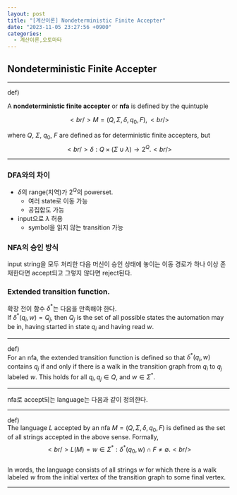 ```yaml
---
layout: post
title: "[계산이론] Nondeterministic Finite Accepter"
date: "2023-11-05 23:27:56 +0900"
categories:
  - 계산이론,오토마타
---
```

## Nondeterministic Finite Accepter




---


def)



 A **nondeterministic finite accepter** or
 **nfa** is defined by the quintuple
 


$$<br/>M = (Q, \Sigma, \delta, q_{0}, F) ,<br/>$$



 where $Q$, $\Sigma$, $q_{0}$, $F$ are defined as for
 deterministic finite accepters, but  
$$<br/>\delta : Q
                    \times ( \Sigma \cup { \lambda } ) \rightarrow 2^{Q}.<br/>$$
 




---


### DFA와의 차이


- $\delta$의 range(치역)가 $2^{Q}$의 powerset.
	- 여러 state로 이동 가능
	- 공집합도 가능
- input으로 $\lambda$ 허용
	- symbol을 읽지 않는 transition 가능


### NFA의 승인 방식



 input string을 모두 처리한 다음 머신이 승인 상태에 놓이는
 이동 경로가 하나 이상 존재한다면 accept되고 그렇지 않다면
 reject된다.
 


### Extended transition function.



 확장 전이 함수 $\delta^{\ast}$는 다음을 만족해야 한다.  
If
 $\delta^{\ast}(q_{i},w) = Q_{j}$, then $Q_{j}$ is the set of
 all possible states the automation may be in, having started
 in state $q_{i}$ and having read $w$.
 




---



 def)  
For an nfa, the extended transition function is
 defined so that $\delta^{\ast}(q_{i}, w)$ contains $q_{j}$
 if and only if there is a walk in the transition graph from
 $q_{i}$ to $q_{j}$ labeled $w$. This holds for all $q_{i},
                    q_{j} \in Q$, and $w \in \Sigma^{\ast}$.
 




---


nfa로 accept되는 language는 다음과 같이 정의한다.




---



 def)  
The language $L$ accepted by an nfa $M = (Q,
                    \Sigma, \delta, q_{0}, F)$ is defined as the set of all
 strings accepted in the above sense. Formally,  
$$<br/>L(M)
                    = { w \in \Sigma ^{\ast} : \delta^{\ast} (q_{0}, w) \cap F
                    \neq \emptyset }.<br/>$$  
In words, the language
 consists of all strings $w$ for which there is a walk
 labeled $w$ from the initial vertex of the transition graph
 to some final vertex.
 




---
